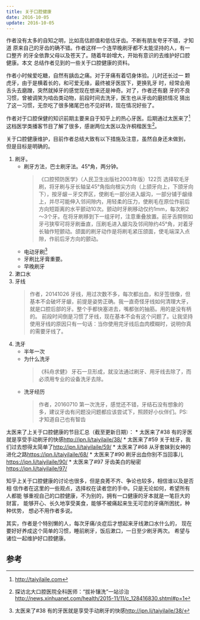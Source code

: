 ```yaml
---
title: 关于口腔健康
date: 2016-10-05
update: 2016-10-05
---
```


作者没有太多的自知之明，比如高估颜值和低估牙齿。不断有朋友夸牙不错，才知道
原来自己的牙齿的确不错。作者这样一个连早晚刷牙都不太能坚持的人，有一口整齐
的牙全依靠父母以及苍天了。随着年龄增大，开始有意识的去维护好口腔健康。本文
总结作者见到的一些关于口腔健康的资料。

作者小时候爱吃糖，自然有龋齿之痛。对于牙痛有着切身体验。儿时还长过一
颗虎牙，由于是横着长的，和可爱无缘，最终被牙医拔下，更换乳牙
时，经常会用舌头去磨蹭，突然就掉牙的感觉现在想来还是神奇。对了，作者还有磨
牙的不良习惯，曾被调笑为啮齿类动物，前段时间去洗牙，医生也从牙齿的磨损情况
猜出了这一习惯，无奈吃了很多猪尾巴也不见好转，现在情况好些了。

作者对于口腔保健的知识前期主要来自于知乎上的热心牙医。后期通过太医来了[^1]
这档医学类播客节目了解了很多，感谢两位太医以及许桐楷医生[^2]。

关于口腔健康维护，目前作者总结大致有以下措施及注意，虽然自身还未做到，
但是目标是明确的。

1. 刷牙。
    * 刷牙方法，巴士刷牙法。45°角，两分钟。
        >《口腔预防医学》（人民卫生出版社2003年版）122页 
        >选择软毛牙刷，将牙刷与牙长轴呈45°角指向根尖方向（上颌牙向上，下颌牙向下），按牙龈－牙交界区，使刷毛一部分进入龈沟，一部分铺于龈缘上，并尽可能伸入邻间隙内，用轻柔的压力，使刷毛在原位作前后方向短距离的水平颤动10次。颤动时牙刷移动仅约1mm，每次刷2～3个牙。在将牙刷移到下一组牙时，注意重叠放置。前牙舌腭侧如牙弓狭窄可将牙刷垂直，压刷毛进入龈沟及邻间隙约45°角，对着牙长轴作短颤动。颌面的刷牙动作是将刷毛紧压颌面，使毛端深入点隙，作前后牙方向的颤动。
    * 电动牙刷[^3]
    * 牙刷比牙膏重要。
    * 早晚刷牙
2. 漱口水
3. 牙线
    > 作者，20141026
    >牙线，用过次数不多，每次都出血，和牙签很像，但基本不会破坏牙龈，前提是姿势正确。我一直奇怪牙线如何清理大牙，就是口腔后部的牙。整个手都快塞进去，嘴都张的抽筋。用的是没有柄的。
    >前段时间倒是习惯了牙线，现在基本不会有这个问题了。让我坚持使用牙线的原因只有一句话：当你使用完牙线后血肉模糊时，说明你真的需要牙线了。
4. 洗牙
    * 半年一次
    * 为什么洗牙
        > 《科舟求健》
        >牙石一旦形成，就没法通过刷牙、用牙线去除了，而必须用专业的设备洗牙去除。
    * 洗牙经历
        > 作者，20160710
        >第一次洗牙，感觉还不错，牙结石没有想象的多，建议牙齿有问题没问题都应该尝试下，照顾好小伙伴们。PS: 才知道自己也有智齿


太医来了上关于口腔健康的节目汇总（截至更新日期）：
    * 太医来了#38 有的牙医就是享受手动刷牙的快感<http://ipn.li/taiyilaile/38/>
    * 太医来了#59 关于蛀牙，我们过去想得太简单了<http://ipn.li/taiyilaile/59/>
    * 太医来了#68 从牙套妹到女神的进化之路<https://ipn.li/taiyilaile/68/>
    * 太医来了#90 刷牙出血你别不当回事儿<https://ipn.li/taiyilaile/90/>
    * 太医来了#97 牙齿美白的秘密<https://ipn.li/taiyilaile/97/>

知乎上关于口腔健康的讨论也很多，但是良莠不齐、争论也较多，相信谁以及是否相
信作者在这里的一些观点，选择权在读者您的手中。只是无论如何，希望所有人都能
够重视自己的口腔健康，不为别的，拥有一口健康的牙本就是一笔巨大的财富，
能够开心、长久地享受美食，能够不被痛起来生无可恋的牙痛所困扰，种种优势，
想必不用作者多说。

其实，作者是个特别懒的人，每次牙痛/炎症后才想起来牙线漱口水什么的，
现在要好好养成这个简单的习惯，睡前刷牙，饭后漱口，一日至少刷牙两次。
希望与诸位一起维护好口腔健康。

## 参考
[^1]: <http://taiyilaile.com>
[^2]: 探访北大口腔医院全科医师：“拔补镶洗”一站诊治<http://news.xinhuanet.com/health/2015-11/11/c_128416830.shtml#p=1>
[^3]: 太医来了#38 有的牙医就是享受手动刷牙的快感<http://ipn.li/taiyilaile/38/>
